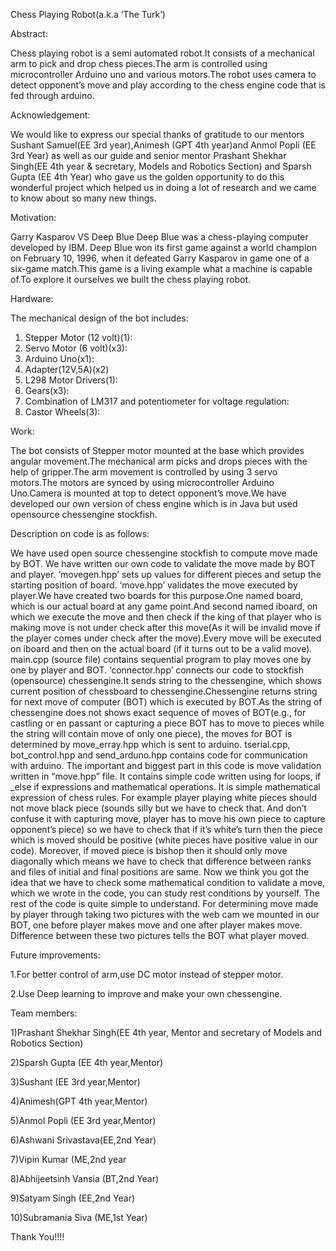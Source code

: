 Chess Playing Robot(a.k.a ‘The Turk’)
 
 Abstract:

Chess playing robot is a semi automated robot.It consists of a mechanical arm to pick and drop chess pieces.The arm is controlled using microcontroller Arduino uno and various motors.The robot uses camera to detect opponent’s move and play according to the chess engine code that is fed through arduino.

Acknowledgement:

We would like to express our special thanks of gratitude to our mentors Sushant Samuel(EE 3rd year),Animesh (GPT 4th year)and Anmol Popli (EE 3rd Year) as well as our guide and senior mentor Prashant Shekhar Singh(EE 4th  year & secretary, Models and Robotics Section) and Sparsh Gupta (EE 4th Year) who gave us the golden opportunity to do this wonderful project  which helped us in doing a lot of research and we came to know about so many new things.

Motivation:

Garry Kasparov VS Deep Blue
Deep Blue was a chess-playing computer developed by IBM. Deep Blue won its first game against a world champion on February 10, 1996, when it defeated Garry Kasparov in game one of a six-game match.This game is a living example what a machine is capable of.To explore it ourselves we built the chess playing robot.

Hardware:

The mechanical design of the bot includes:
1)	Stepper  Motor (12 volt)(1):
2)	Servo Motor (6 volt)(x3):
3)	Arduino Uno(x1):
4)	Adapter(12V,5A)(x2)
5)	L298 Motor Drivers(1):
6)	Gears(x3):
7)	Combination of LM317 and potentiometer  for voltage regulation:
 8) Castor Wheels(3):
 
Work:

The bot consists of Stepper motor mounted at the base which provides angular movement.The mechanical arm picks and drops pieces with the help of gripper.The arm movement is controlled by using 3 servo motors.The motors are synced by using microcontroller Arduino Uno.Camera is mounted at top to detect opponent’s move.We have developed our own version of chess engine which is in Java but used opensource chessengine stockfish.

Description on code is as follows:

We have used open source chessengine stockfish to compute move made by BOT. We have written our own code to validate the move made by BOT and player.
‘movegen.hpp’ sets up values for different pieces and setup the starting position of board. ‘move.hpp’ validates the move executed by player.We have created two boards for this purpose.One named board, which is our actual board at any game point.And second named iboard, on which we execute the move and then check if the king of that player who is making move is not under check after this move(As it will be invalid move if the player comes under check after the move).Every move will be executed on iboard and then on the actual board (if it turns out to be a valid move). 
main.cpp (source file) contains sequential program to play moves one by one by player and BOT.
‘connector.hpp’ connects our code to stockfish (opensource) chessengine.It sends string to the chessengine, which shows current position of chessboard to chessengine.Chessengine returns string for next move of computer (BOT) which is executed by BOT.As the string of chessengine does not shows exact sequence of moves of BOT(e.g., for castling or en passant or capturing a piece BOT has to move to pieces while the string will contain move of only one piece), the moves for BOT is determined by move_erray.hpp which is sent to arduino. tserial.cpp, bot_control.hpp and send_arduno.hpp contains code for communication with arduino. 
The important and biggest part in this code is move validation written in “move.hpp” file. It contains simple code written using for loops, if _else if expressions and mathematical operations. It is simple mathematical expression of chess rules. For example player playing white pieces should not move black piece (sounds silly but we have to check that. And don’t confuse it with capturing move, player has to move his own piece to capture opponent’s piece) so we have to check that if it’s white’s turn then the piece which is moved should be positive (white pieces have positive value in our code).  Moreover, if moved piece is bishop then it should only move diagonally which means we have to check that difference between ranks and files of initial and final positions are same. Now we think you got the idea that we have to check some mathematical condition to validate a move, which we wrote in the code, you can study rest conditions by yourself. The rest of the code is quite simple to understand.
For determining move made by player through taking two pictures with the web cam we mounted in our BOT, one before player makes move and one after player makes move. Difference between these two pictures tells the BOT what player moved.

Future improvements:

1.For better control of arm,use DC motor instead of stepper motor.

2.Use Deep learning to improve and make your own chessengine.

Team members:

1)Prashant Shekhar Singh(EE 4th year, Mentor and secretary of Models and Robotics Section)

2)Sparsh Gupta (EE 4th year,Mentor)

3)Sushant (EE 3rd year,Mentor)

4)Animesh(GPT 4th year,Mentor)

5)Anmol Popli (EE 3rd year,Mentor)

6)Ashwani Srivastava(EE,2nd Year)

7)Vipin Kumar (ME,2nd year

8)Abhijeetsinh Vansia (BT,2nd Year)

9)Satyam Singh (EE,2nd Year)

10)Subramania Siva (ME,1st Year)
 

Thank You!!!!





